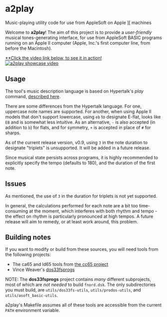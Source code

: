 # a2play
Music-playing utility code for use from AppleSoft on Apple ][ machines

Welcome to **a2play**! The aim of this project is to provide a *user-friendly* musical tones-generating interface, for use from AppleSoft BASIC programs running on an Apple II computer (Apple, Inc.'s first computer line, from before the Macintosh).

[**Click the video link below, to see it in action!<br />
![a2play showcase video](https://img.youtube.com/vi/zDNLja04yko/0.jpg)](https://www.youtube.com/watch?v=zDNLja04yko)

## Usage

The tool's music description language is based on Hypertalk's *play* command, [described here](https://www.hypercard.center/HyperTalkReference/play).

There are some differences from the Hypertalk language. For one, uppercase note names are supported. For another, when using Apple II models that don't support lowercase, using `eb` to designate E-flat, looks like `EB` and is somewhat less intuitive. As an alternative, `-` is also accepted (in addition to `b`) for flats, and for symmetry, `+` is accepted in place of `#` for sharps.

As of the current release version, v0.9, using `3` in the note duration to designate "triplets" is unsupported. It will be added in a future release.

Since musical state persists across programs, it is highly recommended to explicitly specify the tempo (defaults to 180), and the duration of the first note.

## Issues

As mentioned, the use of `3` in the duration for triplets is not yet supported.

In general, the calculations performed for each note are a bit too time-consuming at the moment, which interferes with both rhythm and tempo - the effect on rhythm is particularly pronounced at high tempos. A future release will aim to remedy, or at least work around, this problem.

## Building notes

If you want to modify or build from these sources, you will need tools from the following projects:

  * The ca65 and ld65 tools from [the cc65 project](https://github.com/cc65/cc65)
  * Vince Weaver's [dos33fsprogs](https://github.com/deater/dos33fsprogs)

NOTE: The **dos33fsprogs** project contains *many* different subprojects, most of which are *not needed* to build `fnord.dsk`. The only subdirectories you must build, are `utils/dos33fs-utils`, `utils/prodos-utils`, and `utils/asoft_basic-utils`.

a2play's Makefile assumes all of these tools are accessible from the current `PATH` environment variable.
